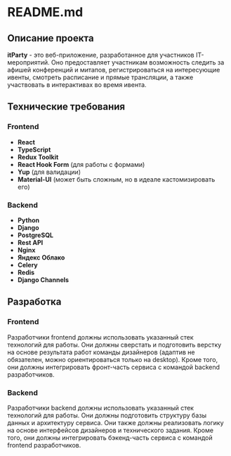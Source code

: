 # README.md

## Описание проекта

**itParty** - это веб-приложение, разработанное для участников IT-мероприятий. Оно предоставляет участникам возможность следить за афишей конференций и митапов, регистрироваться на интересующие ивенты, смотреть расписание и прямые трансляции, а также участвовать в интерактивах во время ивента.

## Технические требования

### Frontend

- **React**
- **TypeScript**
- **Redux Toolkit**
- **React Hook Form** (для работы с формами)
- **Yup** (для валидации)
- **Material-UI** (может быть сложным, но в идеале кастомизировать его)

### Backend

- **Python**
- **Django**
- **PostgreSQL**
- **Rest API**
- **Nginx**
- **Яндекс Облако**
- **Celery** 
- **Redis**
- **Django Channels**

## Разработка

### Frontend

Разработчики frontend должны использовать указанный стек технологий для работы. Они должны сверстать и подготовить верстку на основе результата работ команды дизайнеров (адаптив не обязателен, можно ориентироваться только на desktop). Кроме того, они должны интегрировать фронт-часть сервиса с командой backend разработчиков.

### Backend

Разработчики backend должны использовать указанный стек технологий для работы. Они должны подготовить структуру базы данных и архитектуру сервиса. Они также должны реализовать логику на основе интерфейсов дизайнеров и технического задания. Кроме того, они должны интегрировать бэкенд-часть сервиса с командой frontend разработчиков.
